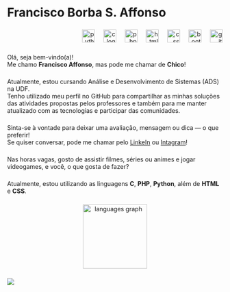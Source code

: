 <h1 align="left">Francisco Borba S. Affonso</h1>

###

<div align="right">
  
  <img width="12" />
  <img src="https://cdn.jsdelivr.net/gh/devicons/devicon/icons/python/python-original.svg" height="30" alt="python logo"  />

  <img width="12" />
  <img src="https://img.icons8.com/?size=100&id=40670&format=png&color=000000" height="30" alt="c logo"/> <!-- Logo de C de outro site -->
  
  <img width="12" />
  <img src="https://cdn.jsdelivr.net/gh/devicons/devicon/icons/php/php-original.svg" height="30" alt="php logo"  /> 
  
  <img width="12" />
  <img src="https://cdn.jsdelivr.net/gh/devicons/devicon/icons/html5/html5-original.svg" height="30" alt="html5 logo"  />
  
  <img width="12" />
  <img src="https://cdn.jsdelivr.net/gh/devicons/devicon/icons/css3/css3-original.svg" height="30" alt="css logo"  />
  
  <img width="12" />
  <img src="https://cdn.jsdelivr.net/gh/devicons/devicon/icons/bootstrap/bootstrap-original.svg" height="30" alt="bootstrap logo"  />
  
  <img width="12" />
  <img src="https://cdn.jsdelivr.net/gh/devicons/devicon/icons/git/git-original.svg" height="30" alt="git logo"  />
</div>

###

Olá, seja bem-vindo(a)! <br>
Me chamo **Francisco Affonso**, mas pode me chamar de **Chico**!

###

Atualmente, estou cursando Análise e Desenvolvimento de Sistemas (ADS) na UDF.  <br>
Tenho utilizado meu perfil no GitHub para compartilhar as minhas soluções das atividades propostas pelos professores e também para me manter atualizado com as tecnologias e participar das comunidades. 

###

Sinta-se à vontade para deixar uma avaliação, mensagem ou dica — o que preferir!  <br>
Se quiser conversar, pode me chamar pelo [LinkeIn](https://www.linkedin.com/in/francisco-affonso/) ou [Intagram](https://www.instagram.com/holy_chico/)!

###

Nas horas vagas, gosto de assistir filmes, séries ou animes e jogar videogames, e você, o que gosta de fazer?

###

Atualmente, estou utilizando as linguagens **C**, **PHP**, **Python**, além de **HTML** e **CSS**.

###

<div align="center">
  <img src="https://github-readme-stats.vercel.app/api/top-langs?username=HolyChico&locale=en&hide_title=false&layout=compact&card_width=320&theme=tokyonight&hide_border=true&order=2&custom_title=Languages" height="150" alt="languages graph"  />
</div>

###

<!-- <img src="https://raw.githubusercontent.com/HolyChico/HolyChico/output/snake.svg" alt="Snake animation" /> --->



###

<div>
  <img style="100%" src="https://capsule-render.vercel.app/api?type=waving&height=100&section=footer&reversal=false&fontSize=70&fontAlign=50&stroke=-&animation=fadeIn&descSize=20&descAlign=50&descAlignY=50&theme=tokyonight"  />
</div>

###

